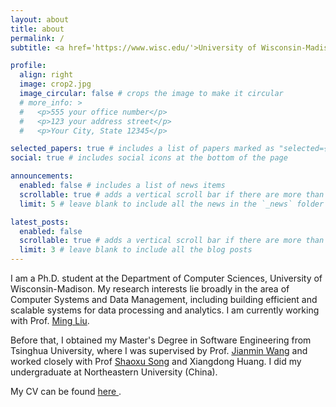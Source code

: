 ```yaml
---
layout: about
title: about
permalink: /
subtitle: <a href='https://www.wisc.edu/'>University of Wisconsin-Madison</a>

profile:
  align: right
  image: crop2.jpg
  image_circular: false # crops the image to make it circular
  # more_info: >
  #   <p>555 your office number</p>
  #   <p>123 your address street</p>
  #   <p>Your City, State 12345</p>

selected_papers: true # includes a list of papers marked as "selected={true}"
social: true # includes social icons at the bottom of the page

announcements:
  enabled: false # includes a list of news items
  scrollable: true # adds a vertical scroll bar if there are more than 3 news items
  limit: 5 # leave blank to include all the news in the `_news` folder

latest_posts:
  enabled: false
  scrollable: true # adds a vertical scroll bar if there are more than 3 new posts items
  limit: 3 # leave blank to include all the blog posts
---
```


<!-- Write your biography here. Tell the world about yourself. Link to your favorite [subreddit](http://reddit.com). You can put a picture in, too. The code is already in, just name your picture `prof_pic.jpg` and put it in the `img/` folder.

Put your address / P.O. box / other info right below your picture. You can also disable any of these elements by editing `profile` property of the YAML header of your `_pages/about.md`. Edit `_bibliography/papers.bib` and Jekyll will render your [publications page](/al-folio/publications/) automatically.

Link to your social media connections, too. This theme is set up to use [Font Awesome icons](https://fontawesome.com/) and [Academicons](https://jpswalsh.github.io/academicons/), like the ones below. Add your Facebook, Twitter, LinkedIn, Google Scholar, or just disable all of them. -->

I am a Ph.D. student at the Department of Computer Sciences, University of Wisconsin-Madison. My research interests lie broadly in the area of Computer Systems and Data Management, including building efficient and scalable systems for data processing and analytics. I am currently working with Prof. [Ming Liu](https://pages.cs.wisc.edu/~mgliu/).

Before that, I obtained my Master's Degree in Software Engineering from Tsinghua University, where I was supervised by Prof. [Jianmin Wang](https://www.thss.tsinghua.edu.cn/en/faculty/jianminwang.htm) and worked closely with Prof [Shaoxu Song](https://sxsong.github.io/) and Xiangdong Huang. I did my undergraduate at Northeastern University (China).


My CV can be found <a href="{{ YuyuanKang-CV.pdf | prepend: 'assets/pdf/YuyuanKang-CV.pdf' | relative_url}}" target="_blank" rel="noopener noreferrer" > here </a>.
